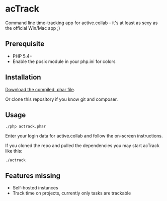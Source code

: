 # acTrack
Command line time-tracking app for active.collab - it's at least as sexy as the official Win/Mac app ;)

## Prerequisite

- PHP 5.4+
- Enable the posix module in your php.ini for colors

## Installation

[Download the compiled .phar file](https://github.com/saibotd/acTrack/tree/master/dist/actrack.phar).

Or clone this repository if you know git and composer.

## Usage

    ./php actrack.phar

Enter your login data for active.collab and follow the on-screen instructions.

If you cloned the repo and pulled the dependencies you may start acTrack like this:

    ./actrack

## Features missing

- Self-hosted instances
- Track time on projects, currently only tasks are trackable
